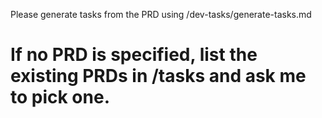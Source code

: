 Please generate tasks from the PRD using /dev-tasks/generate-tasks.md
# If no PRD is specified, list the existing PRDs in /tasks and ask me to pick one.
